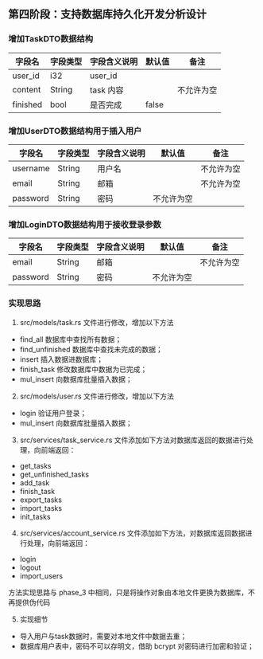 ## 第四阶段：支持数据库持久化开发分析设计
### 增加TaskDTO数据结构
|字段名|字段类型|字段含义说明|默认值|备注|
|-----|------|-----|---|----|
|user_id|i32|user_id| ||
|content|String|task 内容| |不允许为空|
|finished|bool|是否完成|false| |

### 增加UserDTO数据结构用于插入用户
|字段名|字段类型|字段含义说明|默认值|备注|
|-----|------|-----|---|----|
|username|String|用户名| |不允许为空|
|email|String|邮箱| |不允许为空|
|password|String|密码|不允许为空| |

### 增加LoginDTO数据结构用于接收登录参数
|字段名|字段类型|字段含义说明|默认值|备注|
|-----|------|-----|---|----|
|email|String|邮箱| |不允许为空|
|password|String|密码|不允许为空| |

### 实现思路
1. src/models/task.rs 文件进行修改，增加以下方法
- find_all 数据库中查找所有数据；
- find_unfinished 数据库中查找未完成的数据；
- insert 插入数据进数据库；
- finish_task 修改数据库中数据为已完成；
- mul_insert 向数据库批量插入数据；

2. src/models/user.rs 文件进行修改，增加以下方法
- login 验证用户登录；
- mul_insert 向数据库批量插入数据；

3. src/services/task_service.rs 文件添加如下方法对数据库返回的数据进行处理，向前端返回：
- get_tasks
- get_unfinished_tasks
- add_task
- finish_task
- export_tasks
- import_tasks
- init_tasks

4. src/services/account_service.rs 文件添加如下方法，对数据库返回数据进行处理，向前端返回：
- login
- logout
- import_users

方法实现思路与 phase_3 中相同，只是将操作对象由本地文件更换为数据库，不再提供伪代码

5. 实现细节
- 导入用户与task数据时，需要对本地文件中数据去重；
- 数据库用户表中，密码不可以存明文，借助 bcrypt 对密码进行加密和验证；
